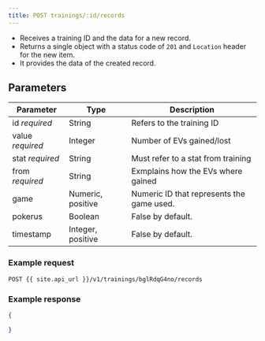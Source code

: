 ```yaml
---
title: POST trainings/:id/records
---
```


- Receives a training ID and the data for a new record.
- Returns a single object with a status code of `201` and `Location` header for the new item.
- It provides the data of the created record.

## Parameters

Parameter       	| Type          	| Description
---- | ---- | ---- 
id _required_     	| String   			| Refers to the training ID
value _required_    | Integer       	| Number of EVs gained/lost
stat _required_     | String        	| Must refer to a stat from training
from _required_		| String			| Exmplains how the EVs where gained
game          		| Numeric, positive | Numeric ID that represents the game used. 
pokerus         	| Boolean         	| False by default.
timestamp         	| Integer, positive | False by default.


### Example request 

```
POST {{ site.api_url }}/v1/trainings/bglRdqG4no/records
```

### Example response

```json
{
	
}
```
